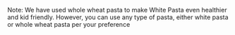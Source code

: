 Note:
We have used whole wheat pasta to make White Pasta even healthier and kid friendly.
However, you can use any type of pasta, either white pasta or whole wheat pasta per
your preference
